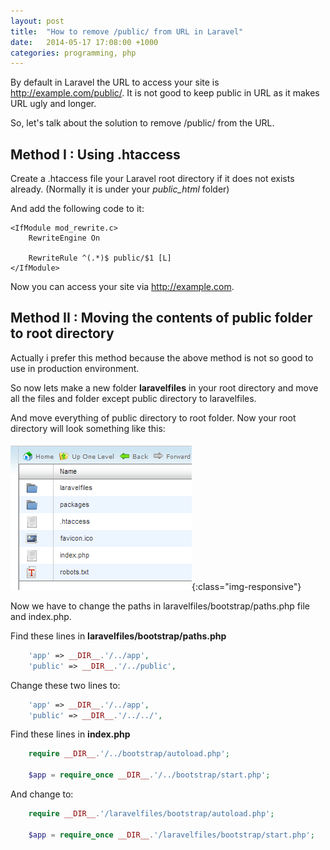 ```yaml
---
layout: post
title:  "How to remove /public/ from URL in Laravel"
date:   2014-05-17 17:08:00 +1000
categories: programming, php
---
```


By default in Laravel the URL to access your site is http://example.com/public/. It is not good to keep public in URL as it makes URL ugly and longer.

So, let's talk about the solution to remove /public/ from the URL.

<h2>Method I : Using .htaccess</h2>
Create a .htaccess file your Laravel root directory if it does not exists already. (Normally it is under your <i>public_html</i> folder)

And add the following code to it:
```
<IfModule mod_rewrite.c>
    RewriteEngine On

    RewriteRule ^(.*)$ public/$1 [L]
</IfModule>
```

Now you can access your site via http://example.com.

<h2>Method II : Moving the contents of public folder to root directory</h2>
Actually i prefer this method because the above method is not so good to use in production environment.

So now lets make a new folder <b>laravelfiles</b> in your root directory and move all the files and folder except public directory to laravelfiles.

And move everything of public directory to root folder. Now your root directory will look something like this:

![](/assets/post-images/2014/laravel-remove-public.png){:class="img-responsive"}

Now we have to change the paths in laravelfiles/bootstrap/paths.php file and index.php.

Find these lines in <b>laravelfiles/bootstrap/paths.php</b>

```php
    'app' => __DIR__.'/../app',
    'public' => __DIR__.'/../public',
```

Change these two lines to:

```php
    'app' => __DIR__.'/../app',
    'public' => __DIR__.'/../../',
```

Find these lines in <b>index.php</b>
```php
    require __DIR__.'/../bootstrap/autoload.php';

    $app = require_once __DIR__.'/../bootstrap/start.php';
```

And change to:

```php
    require __DIR__.'/laravelfiles/bootstrap/autoload.php';

    $app = require_once __DIR__.'/laravelfiles/bootstrap/start.php';
```
